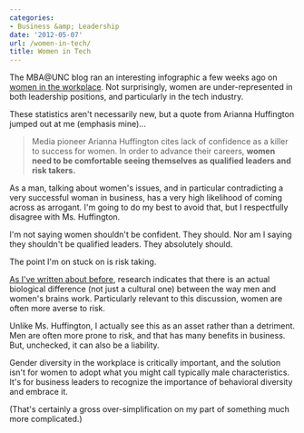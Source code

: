 ```yaml
---
categories:
- Business &amp; Leadership
date: '2012-05-07'
url: /women-in-tech/
title: Women in Tech
---
```


The MBA@UNC blog ran an interesting infographic a few weeks ago on <a href="http://onlinemba.unc.edu/mba-at-unc-blog/women-at-work-infographic/">women in the workplace</a>. Not surprisingly, women are under-represented in both leadership positions, and particularly in the tech industry.

These statistics aren't necessarily new, but a quote from Arianna Huffington jumped out at me (emphasis mine)...

<blockquote>Media pioneer Arianna Huffington cites lack of confidence as a killer to success for women.  In order to advance their careers, <strong>women need to be comfortable seeing themselves as qualified leaders and risk takers.</strong></blockquote>

As a man, talking about women's issues, and in particular contradicting a very successful woman in business, has a very high likelihood of coming across as arrogant. I'm going to do my best to avoid that, but I respectfully disagree with Ms. Huffington.
<!--more-->
I'm not saying women shouldn't be confident. They should. Nor am I saying they shouldn't be qualified leaders. They absolutely should.

The point I'm on stuck on is risk taking.

<a href="https://gomakethings.com/gender-differences-and-leadership/">As I've written about before</a>, research indicates that there is an actual biological difference (not just a cultural one) between the way men and women's brains work. Particularly relevant to this discussion, women are often more averse to risk.

Unlike Ms. Huffington, I actually see this as an asset rather than a detriment. Men are often more prone to risk, and that has many benefits in business. But, unchecked, it can also be a liability.

Gender diversity in the workplace is critically important, and the solution isn't for women to adopt what you might call typically male characteristics. It's for business leaders to recognize the importance of behavioral diversity and embrace it.

(That's certainly a gross over-simplification on my part of something much more complicated.)